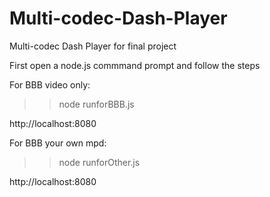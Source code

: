 # Multi-codec-Dash-Player
Multi-codec Dash Player for final project

First open a node.js commmand prompt and follow the steps

For BBB video only:

>>node runforBBB.js

http://localhost:8080


For BBB your own mpd:

>>node runforOther.js

http://localhost:8080

